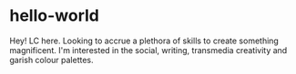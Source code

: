 # hello-world
Hey! LC here. Looking to accrue a plethora of skills to create something magnificent. I'm interested in the social, writing, transmedia creativity and garish colour palettes.
